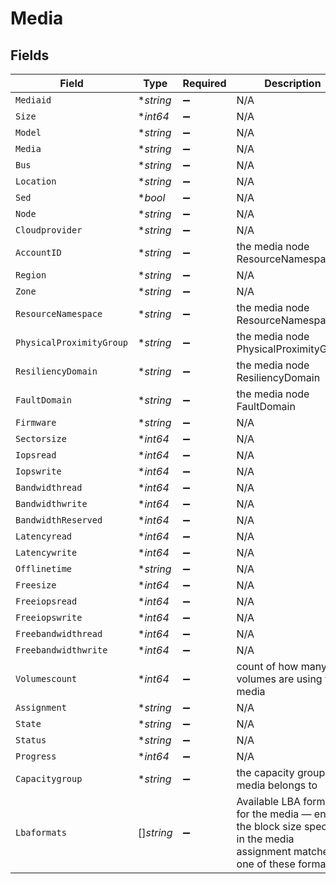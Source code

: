 # Media


## Fields

| Field                                                                                                                      | Type                                                                                                                       | Required                                                                                                                   | Description                                                                                                                |
| -------------------------------------------------------------------------------------------------------------------------- | -------------------------------------------------------------------------------------------------------------------------- | -------------------------------------------------------------------------------------------------------------------------- | -------------------------------------------------------------------------------------------------------------------------- |
| `Mediaid`                                                                                                                  | **string*                                                                                                                  | :heavy_minus_sign:                                                                                                         | N/A                                                                                                                        |
| `Size`                                                                                                                     | **int64*                                                                                                                   | :heavy_minus_sign:                                                                                                         | N/A                                                                                                                        |
| `Model`                                                                                                                    | **string*                                                                                                                  | :heavy_minus_sign:                                                                                                         | N/A                                                                                                                        |
| `Media`                                                                                                                    | **string*                                                                                                                  | :heavy_minus_sign:                                                                                                         | N/A                                                                                                                        |
| `Bus`                                                                                                                      | **string*                                                                                                                  | :heavy_minus_sign:                                                                                                         | N/A                                                                                                                        |
| `Location`                                                                                                                 | **string*                                                                                                                  | :heavy_minus_sign:                                                                                                         | N/A                                                                                                                        |
| `Sed`                                                                                                                      | **bool*                                                                                                                    | :heavy_minus_sign:                                                                                                         | N/A                                                                                                                        |
| `Node`                                                                                                                     | **string*                                                                                                                  | :heavy_minus_sign:                                                                                                         | N/A                                                                                                                        |
| `Cloudprovider`                                                                                                            | **string*                                                                                                                  | :heavy_minus_sign:                                                                                                         | N/A                                                                                                                        |
| `AccountID`                                                                                                                | **string*                                                                                                                  | :heavy_minus_sign:                                                                                                         | the media node ResourceNamespace                                                                                           |
| `Region`                                                                                                                   | **string*                                                                                                                  | :heavy_minus_sign:                                                                                                         | N/A                                                                                                                        |
| `Zone`                                                                                                                     | **string*                                                                                                                  | :heavy_minus_sign:                                                                                                         | N/A                                                                                                                        |
| `ResourceNamespace`                                                                                                        | **string*                                                                                                                  | :heavy_minus_sign:                                                                                                         | the media node ResourceNamespace                                                                                           |
| `PhysicalProximityGroup`                                                                                                   | **string*                                                                                                                  | :heavy_minus_sign:                                                                                                         | the media node PhysicalProximityGroup                                                                                      |
| `ResiliencyDomain`                                                                                                         | **string*                                                                                                                  | :heavy_minus_sign:                                                                                                         | the media node ResiliencyDomain                                                                                            |
| `FaultDomain`                                                                                                              | **string*                                                                                                                  | :heavy_minus_sign:                                                                                                         | the media node FaultDomain                                                                                                 |
| `Firmware`                                                                                                                 | **string*                                                                                                                  | :heavy_minus_sign:                                                                                                         | N/A                                                                                                                        |
| `Sectorsize`                                                                                                               | **int64*                                                                                                                   | :heavy_minus_sign:                                                                                                         | N/A                                                                                                                        |
| `Iopsread`                                                                                                                 | **int64*                                                                                                                   | :heavy_minus_sign:                                                                                                         | N/A                                                                                                                        |
| `Iopswrite`                                                                                                                | **int64*                                                                                                                   | :heavy_minus_sign:                                                                                                         | N/A                                                                                                                        |
| `Bandwidthread`                                                                                                            | **int64*                                                                                                                   | :heavy_minus_sign:                                                                                                         | N/A                                                                                                                        |
| `Bandwidthwrite`                                                                                                           | **int64*                                                                                                                   | :heavy_minus_sign:                                                                                                         | N/A                                                                                                                        |
| `BandwidthReserved`                                                                                                        | **int64*                                                                                                                   | :heavy_minus_sign:                                                                                                         | N/A                                                                                                                        |
| `Latencyread`                                                                                                              | **int64*                                                                                                                   | :heavy_minus_sign:                                                                                                         | N/A                                                                                                                        |
| `Latencywrite`                                                                                                             | **int64*                                                                                                                   | :heavy_minus_sign:                                                                                                         | N/A                                                                                                                        |
| `Offlinetime`                                                                                                              | **string*                                                                                                                  | :heavy_minus_sign:                                                                                                         | N/A                                                                                                                        |
| `Freesize`                                                                                                                 | **int64*                                                                                                                   | :heavy_minus_sign:                                                                                                         | N/A                                                                                                                        |
| `Freeiopsread`                                                                                                             | **int64*                                                                                                                   | :heavy_minus_sign:                                                                                                         | N/A                                                                                                                        |
| `Freeiopswrite`                                                                                                            | **int64*                                                                                                                   | :heavy_minus_sign:                                                                                                         | N/A                                                                                                                        |
| `Freebandwidthread`                                                                                                        | **int64*                                                                                                                   | :heavy_minus_sign:                                                                                                         | N/A                                                                                                                        |
| `Freebandwidthwrite`                                                                                                       | **int64*                                                                                                                   | :heavy_minus_sign:                                                                                                         | N/A                                                                                                                        |
| `Volumescount`                                                                                                             | **int64*                                                                                                                   | :heavy_minus_sign:                                                                                                         | count of how many volumes are using the media                                                                              |
| `Assignment`                                                                                                               | **string*                                                                                                                  | :heavy_minus_sign:                                                                                                         | N/A                                                                                                                        |
| `State`                                                                                                                    | **string*                                                                                                                  | :heavy_minus_sign:                                                                                                         | N/A                                                                                                                        |
| `Status`                                                                                                                   | **string*                                                                                                                  | :heavy_minus_sign:                                                                                                         | N/A                                                                                                                        |
| `Progress`                                                                                                                 | **int64*                                                                                                                   | :heavy_minus_sign:                                                                                                         | N/A                                                                                                                        |
| `Capacitygroup`                                                                                                            | **string*                                                                                                                  | :heavy_minus_sign:                                                                                                         | the capacity group this media belongs to                                                                                   |
| `Lbaformats`                                                                                                               | []*string*                                                                                                                 | :heavy_minus_sign:                                                                                                         | Available LBA formats for the media — ensure the block size specified in the media assignment matches one of these formats |